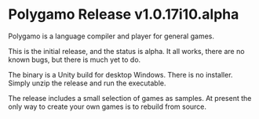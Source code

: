 # Polygamo Release v1.0.17i10.alpha

Polygamo is a language compiler and player for general games.

This is the initial release, and the status is alpha. 
It all works, there are no known bugs, but there is much yet to do.

The binary is a Unity build for desktop Windows. 
There is no installer. 
Simply unzip the release and run the executable. 

The release includes a small selection of games as samples.
At present the only way to create your own games is to rebuild from source.